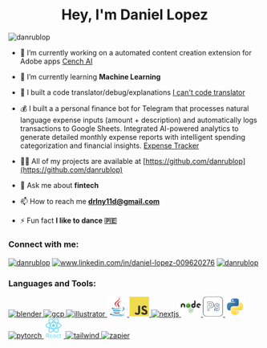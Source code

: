 <h1 align="center">Hey, I'm Daniel Lopez</h1>


<p align="left"> <img src="https://komarev.com/ghpvc/?username=danrublop&label=Profile%20views&color=0e75b6&style=flat" alt="danrublop" /> </p>

- 🔭 I’m currently working on a automated content creation extension for Adobe apps [Cench AI](https://github.com/danrublop/cenchDAV.git)

- 🌱 I’m currently learning **Machine Learning**

- 👯 I built a code translator/debug/explanations [I can't code translator](https://github.com/danrublop/I-can-t-code-translator.git)

- 💰 I built a a personal finance bot for Telegram that processes natural language expense inputs (amount + description) and automatically logs transactions to Google Sheets. Integrated AI-powered analytics to generate detailed monthly expense reports with intelligent spending categorization and financial insights. [Expense Tracker](https://github.com/danrublop/Expense-Tracker.git)

- 👨‍💻 All of my projects are available at [https://github.com/danrublop](https://github.com/danrublop)

- 💬 Ask me about **fintech**

- 📫 How to reach me **drlny11d@gmail.com**

- ⚡ Fun fact **I like to dance 🇵🇪**

<h3 align="left">Connect with me:</h3>
<p align="left">
<a href="https://twitter.com/danrublop" target="blank"><img align="center" src="https://raw.githubusercontent.com/rahuldkjain/github-profile-readme-generator/master/src/images/icons/Social/twitter.svg" alt="danrublop" height="30" width="40" /></a>
<a href="https://linkedin.com/in/www.linkedin.com/in/daniel-lopez-009620276" target="blank"><img align="center" src="https://raw.githubusercontent.com/rahuldkjain/github-profile-readme-generator/master/src/images/icons/Social/linked-in-alt.svg" alt="www.linkedin.com/in/daniel-lopez-009620276" height="30" width="40" /></a>
<a href="https://instagram.com/danrublop" target="blank"><img align="center" src="https://raw.githubusercontent.com/rahuldkjain/github-profile-readme-generator/master/src/images/icons/Social/instagram.svg" alt="danrublop" height="30" width="40" /></a>
</p>

<h3 align="left">Languages and Tools:</h3>
<p align="left"> <a href="https://www.blender.org/" target="_blank" rel="noreferrer"> <img src="https://download.blender.org/branding/community/blender_community_badge_white.svg" alt="blender" width="40" height="40"/> </a> <a href="https://cloud.google.com" target="_blank" rel="noreferrer"> <img src="https://www.vectorlogo.zone/logos/google_cloud/google_cloud-icon.svg" alt="gcp" width="40" height="40"/> </a> <a href="https://www.adobe.com/in/products/illustrator.html" target="_blank" rel="noreferrer"> <img src="https://www.vectorlogo.zone/logos/adobe_illustrator/adobe_illustrator-icon.svg" alt="illustrator" width="40" height="40"/> </a> <a href="https://www.java.com" target="_blank" rel="noreferrer"> <img src="https://raw.githubusercontent.com/devicons/devicon/master/icons/java/java-original.svg" alt="java" width="40" height="40"/> </a> <a href="https://developer.mozilla.org/en-US/docs/Web/JavaScript" target="_blank" rel="noreferrer"> <img src="https://raw.githubusercontent.com/devicons/devicon/master/icons/javascript/javascript-original.svg" alt="javascript" width="40" height="40"/> </a> <a href="https://nextjs.org/" target="_blank" rel="noreferrer"> <img src="https://cdn.worldvectorlogo.com/logos/nextjs-2.svg" alt="nextjs" width="40" height="40"/> </a> <a href="https://nodejs.org" target="_blank" rel="noreferrer"> <img src="https://raw.githubusercontent.com/devicons/devicon/master/icons/nodejs/nodejs-original-wordmark.svg" alt="nodejs" width="40" height="40"/> </a> <a href="https://www.photoshop.com/en" target="_blank" rel="noreferrer"> <img src="https://raw.githubusercontent.com/devicons/devicon/master/icons/photoshop/photoshop-line.svg" alt="photoshop" width="40" height="40"/> </a> <a href="https://www.python.org" target="_blank" rel="noreferrer"> <img src="https://raw.githubusercontent.com/devicons/devicon/master/icons/python/python-original.svg" alt="python" width="40" height="40"/> </a> <a href="https://pytorch.org/" target="_blank" rel="noreferrer"> <img src="https://www.vectorlogo.zone/logos/pytorch/pytorch-icon.svg" alt="pytorch" width="40" height="40"/> </a> <a href="https://reactjs.org/" target="_blank" rel="noreferrer"> <img src="https://raw.githubusercontent.com/devicons/devicon/master/icons/react/react-original-wordmark.svg" alt="react" width="40" height="40"/> </a> <a href="https://tailwindcss.com/" target="_blank" rel="noreferrer"> <img src="https://www.vectorlogo.zone/logos/tailwindcss/tailwindcss-icon.svg" alt="tailwind" width="40" height="40"/> </a> <a href="https://zapier.com" target="_blank" rel="noreferrer"> <img src="https://www.vectorlogo.zone/logos/zapier/zapier-icon.svg" alt="zapier" width="40" height="40"/> </a> </p>
